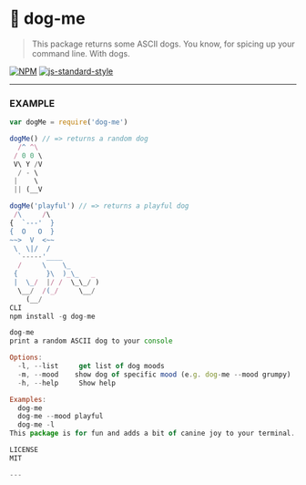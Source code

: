 # 🐶 dog-me

> This package returns some ASCII dogs. You know, for spicing up your command line. With dogs.

[![NPM](https://nodei.co/npm/dog-me.png)](https://nodei.co/npm/dog-me/)
[![js-standard-style](https://img.shields.io/badge/code%20style-standard-brightgreen.svg?style=flat)](https://github.com/feross/standard)

---

### EXAMPLE

```javascript
var dogMe = require('dog-me')

dogMe() // => returns a random dog
  /^ ^\
 / 0 0 \
 V\ Y /V
  / - \
 |    \
 || (__V

dogMe('playful') // => returns a playful dog
 /\     /\
{  `---'  }
{  O   O  }
~~>  V  <~~
 \  \|/  /
  `-----'____
  /     \    \_
 {       }\  )_\_   _
 |  \_/  |/ /  \_\_/ )
  \__/  /(_/     \__/
    (__/
CLI
npm install -g dog-me

dog-me
print a random ASCII dog to your console

Options:
  -l, --list     get list of dog moods
  -m, --mood    show dog of specific mood (e.g. dog-me --mood grumpy)
  -h, --help     Show help                                                [boolean]

Examples:
  dog-me
  dog-me --mood playful
  dog-me -l
This package is for fun and adds a bit of canine joy to your terminal.

LICENSE
MIT

---
